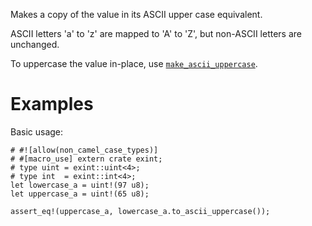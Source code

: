 Makes a copy of the value in its ASCII upper case equivalent.

ASCII letters 'a' to 'z' are mapped to 'A' to 'Z', but non-ASCII letters are unchanged.

To uppercase the value in-place, use [`make_ascii_uppercase`].

[`make_ascii_uppercase`]: Self::make_ascii_uppercase

# Examples

Basic usage:

```
# #![allow(non_camel_case_types)]
# #[macro_use] extern crate exint;
# type uint = exint::uint<4>;
# type int  = exint::int<4>;
let lowercase_a = uint!(97 u8);
let uppercase_a = uint!(65 u8);

assert_eq!(uppercase_a, lowercase_a.to_ascii_uppercase());
```
